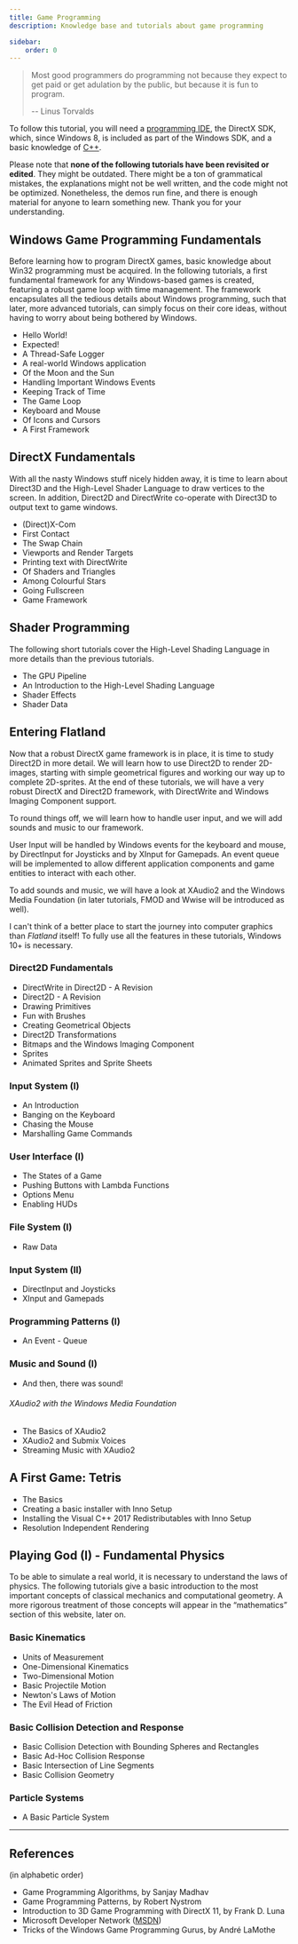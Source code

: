 ```yaml
---
title: Game Programming
description: Knowledge base and tutorials about game programming

sidebar:
    order: 0
---
```


> Most good programmers do programming not because they expect to get paid or get adulation by the public, but because
> it is fun to program.
>
> -- Linus Torvalds

To follow this tutorial, you will need
a [programming IDE](https://en.wikipedia.org/wiki/Comparison_of_integrated_development_environments#C.2FC.2B.2B), the
DirectX SDK, which, since Windows 8, is included as part of the Windows SDK, and a basic knowledge
of [C++](http://www.stroustrup.com/C++.html).

Please note that **none of the following tutorials have been revisited or edited**. They might be outdated. There might
be a ton of grammatical mistakes, the explanations might not be well written, and the code might not be optimized.
Nonetheless, the demos run fine, and there is enough material for anyone to learn something new. Thank you for your
understanding.

## Windows Game Programming Fundamentals

Before learning how to program DirectX games, basic knowledge about Win32 programming must be acquired. In the following
tutorials, a first fundamental framework for any Windows-based games is created, featuring a robust game loop with time
management. The framework encapsulates all the tedious details about Windows programming, such that later, more advanced
tutorials, can simply focus on their core ideas, without having to worry about being bothered by Windows.

* Hello World!
* Expected!
* A Thread-Safe Logger
* A real-world Windows application
* Of the Moon and the Sun
* Handling Important Windows Events
* Keeping Track of Time
* The Game Loop
* Keyboard and Mouse
* Of Icons and Cursors
* A First Framework

## DirectX Fundamentals

With all the nasty Windows stuff nicely hidden away, it is time to learn about Direct3D and the High-Level Shader
Language to draw vertices to the screen. In addition, Direct2D and DirectWrite co-operate with Direct3D to output text
to game windows.

* (Direct)X-Com
* First Contact
* The Swap Chain
* Viewports and Render Targets
* Printing text with DirectWrite
* Of Shaders and Triangles
* Among Colourful Stars
* Going Fullscreen
* Game Framework

## Shader Programming

The following short tutorials cover the High-Level Shading Language in more details than the previous tutorials.

* The GPU Pipeline
* An Introduction to the High-Level Shading Language
* Shader Effects
* Shader Data

## Entering Flatland

Now that a robust DirectX game framework is in place, it is time to study Direct2D in more detail. We will learn how to
use Direct2D to render 2D-images, starting with simple geometrical figures and working our way up to complete
2D-sprites.
At the end of these tutorials, we will have a very robust DirectX and Direct2D framework, with DirectWrite and Windows
Imaging Component support.

To round things off, we will learn how to handle user input, and we will add sounds and music to our framework.

User Input will be handled by Windows events for the keyboard and mouse, by DirectInput for Joysticks and by XInput for
Gamepads. An event queue will be implemented to allow different application components and game entities to interact
with each other.

To add sounds and music, we will have a look at XAudio2 and the Windows Media Foundation (in later tutorials, FMOD and
Wwise will be introduced as well).

I can't think of a better place to start the journey into computer graphics than *Flatland* itself! To fully use all the
features in these tutorials, Windows 10+ is necessary.

### Direct2D Fundamentals

* DirectWrite in Direct2D - A Revision
* Direct2D - A Revision
* Drawing Primitives
* Fun with Brushes
* Creating Geometrical Objects
* Direct2D Transformations
* Bitmaps and the Windows Imaging Component
* Sprites
* Animated Sprites and Sprite Sheets

### Input System (I)

* An Introduction
* Banging on the Keyboard
* Chasing the Mouse
* Marshalling Game Commands

### User Interface (I)

* The States of a Game
* Pushing Buttons with Lambda Functions
* Options Menu
* Enabling HUDs

### File System (I)

* Raw Data

### Input System (II)

* DirectInput and Joysticks
* XInput and Gamepads

### Programming Patterns (I)

* An Event - Queue

### Music and Sound (I)

* And then, there was sound!

###### XAudio2 with the Windows Media Foundation

* The Basics of XAudio2
* XAudio2 and Submix Voices
* Streaming Music with XAudio2

## A First Game: Tetris

* The Basics
* Creating a basic installer with Inno Setup
* Installing the Visual C++ 2017 Redistributables with Inno Setup
* Resolution Independent Rendering

## Playing God (I) - Fundamental Physics

To be able to simulate a real world, it is necessary to understand the laws of physics. The following tutorials give a
basic introduction to the most important concepts of classical mechanics and computational geometry. A more rigorous
treatment of those concepts will appear in the “mathematics” section of this website, later on.

### Basic Kinematics

* Units of Measurement
* One-Dimensional Kinematics
* Two-Dimensional Motion
* Basic Projectile Motion
* Newton's Laws of Motion
* The Evil Head of Friction

### Basic Collision Detection and Response

* Basic Collision Detection with Bounding Spheres and Rectangles
* Basic Ad-Hoc Collision Response
* Basic Intersection of Line Segments
* Basic Collision Geometry

### Particle Systems

* A Basic Particle System

---

## References

(in alphabetic order)

* Game Programming Algorithms, by Sanjay Madhav
* Game Programming Patterns, by Robert Nystrom
* Introduction to 3D Game Programming with DirectX 11, by Frank D. Luna
* Microsoft Developer Network ([MSDN](https://msdn.microsoft.com/en-us/library/windows/desktop/ee663274(v=vs.85)))
* Tricks of the Windows Game Programming Gurus, by André LaMothe
